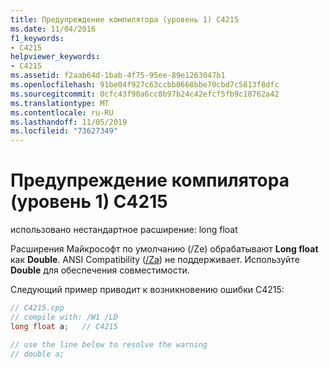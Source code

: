 ```yaml
---
title: Предупреждение компилятора (уровень 1) C4215
ms.date: 11/04/2016
f1_keywords:
- C4215
helpviewer_keywords:
- C4215
ms.assetid: f2aab64d-1bab-4f75-95ee-89e1263047b1
ms.openlocfilehash: 91be04f927c63ccbb0668bbe70cbd7c5813f8dfc
ms.sourcegitcommit: 0cfc43f90a6cc8b97b24c42efcf5fb9c18762a42
ms.translationtype: MT
ms.contentlocale: ru-RU
ms.lasthandoff: 11/05/2019
ms.locfileid: "73627349"
---
```

# <a name="compiler-warning-level-1-c4215"></a>Предупреждение компилятора (уровень 1) C4215

использовано нестандартное расширение: long float

Расширения Майкрософт по умолчанию (/Ze) обрабатывают **Long float** как **Double**. ANSI Compatibility ([/Za](../../build/reference/za-ze-disable-language-extensions.md)) не поддерживает. Используйте **Double** для обеспечения совместимости.

Следующий пример приводит к возникновению ошибки C4215:

```cpp
// C4215.cpp
// compile with: /W1 /LD
long float a;   // C4215

// use the line below to resolve the warning
// double a;
```